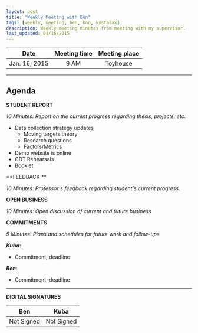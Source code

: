 ```yaml
---
layout: post
title: "Weekly Meeting with Ben"
tags: [weekly, meeting, ben, koo, kystalak]
description: Weekly meeting minutes from meeting with my supervisor.
last_updated: 01/16/2015
---
```


|**Date** |**Meeting time**|**Meeting place**
| ------------- |:----------------:|:-------:
|Jan. 16, 2015| 9 AM|Toyhouse


----------


Agenda
------

 **STUDENT REPORT** 

 *10 Minutes: Report on the current progress regarding thesis, projects, etc.*

 - Data collection strategy updates
	 - Moving targets theory
	 - Research questions
	 - Factors/Metrics
 - Demo website is online
 - CDT Rehearsals
 - Booklet

**FEEDBACK **

 *10 Minutes: Professor's feedback regarding student's current progress.*
 
 

**OPEN BUSINESS**

*10 Minutes: Open discussion of current and future business*



**COMMITMENTS**

*5 Minutes: Plans and schedules for future work and follow-ups*



***Kuba***:

 - Commitment; deadline

***Ben***:

 - Commitment; deadline


----------


**DIGITAL SIGNATURES**

|**Ben** |**Kuba**|
| ------------- |----------------|
|Not Signed| Not Signed
